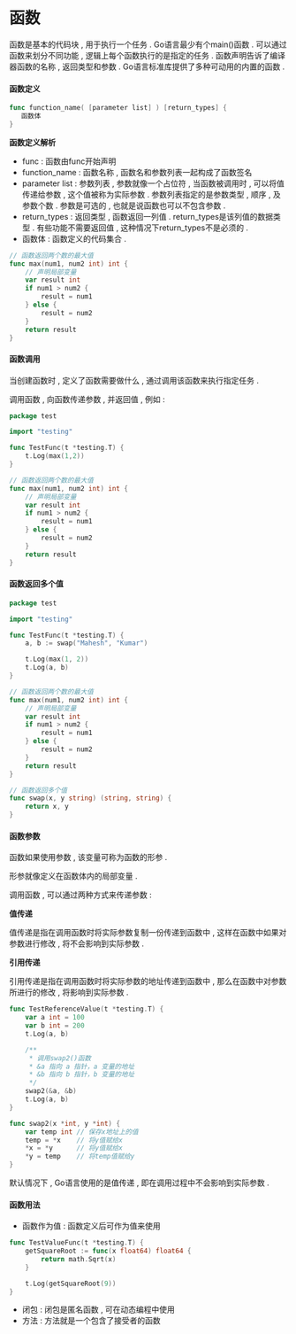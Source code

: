 # 函数

函数是基本的代码块 , 用于执行一个任务 . Go语言最少有个main\(\)函数 . 可以通过函数来划分不同功能 , 逻辑上每个函数执行的是指定的任务 . 函数声明告诉了编译器函数的名称 , 返回类型和参数 . Go语言标准库提供了多种可动用的内置的函数 .

#### 函数定义

```go
func function_name( [parameter list] ) [return_types] {
   函数体
}
```

**函数定义解析**

* func : 函数由func开始声明
* function\_name : 函数名称 , 函数名和参数列表一起构成了函数签名
* parameter list : 参数列表 , 参数就像一个占位符 , 当函数被调用时 , 可以将值传递给参数 , 这个值被称为实际参数 . 参数列表指定的是参数类型 , 顺序 , 及参数个数 . 参数是可选的 , 也就是说函数也可以不包含参数 . 
* return\_types : 返回类型 , 函数返回一列值 . return\_types是该列值的数据类型 . 有些功能不需要返回值 , 这种情况下return\_types不是必须的 . 
* 函数体 : 函数定义的代码集合 . 

```go
// 函数返回两个数的最大值
func max(num1, num2 int) int {
    // 声明局部变量
    var result int
    if num1 > num2 {
        result = num1
    } else {
        result = num2
    }
    return result
}
```

#### 函数调用

当创建函数时 , 定义了函数需要做什么 , 通过调用该函数来执行指定任务 .

调用函数 , 向函数传递参数 , 并返回值 , 例如 :

```go
package test

import "testing"

func TestFunc(t *testing.T) {
    t.Log(max(1,2))
}

// 函数返回两个数的最大值
func max(num1, num2 int) int {
    // 声明局部变量
    var result int
    if num1 > num2 {
        result = num1
    } else {
        result = num2
    }
    return result
}
```

#### 函数返回多个值

```go
package test

import "testing"

func TestFunc(t *testing.T) {
    a, b := swap("Mahesh", "Kumar")

    t.Log(max(1, 2))
    t.Log(a, b)
}

// 函数返回两个数的最大值
func max(num1, num2 int) int {
    // 声明局部变量
    var result int
    if num1 > num2 {
        result = num1
    } else {
        result = num2
    }
    return result
}

// 函数返回多个值
func swap(x, y string) (string, string) {
    return x, y
}
```

#### 函数参数

函数如果使用参数 , 该变量可称为函数的形参 .

形参就像定义在函数体内的局部变量 .

调用函数 , 可以通过两种方式来传递参数 :

**值传递**

值传递是指在调用函数时将实际参数复制一份传递到函数中 , 这样在函数中如果对参数进行修改 , 将不会影响到实际参数 .

**引用传递**

引用传递是指在调用函数时将实际参数的地址传递到函数中 , 那么在函数中对参数所进行的修改 , 将影响到实际参数 .

```go
func TestReferenceValue(t *testing.T) {
    var a int = 100
    var b int = 200
    t.Log(a, b)

    /**
     * 调用swap2()函数
     * &a 指向 a 指针，a 变量的地址
     * &b 指向 b 指针，b 变量的地址
     */
    swap2(&a, &b)
    t.Log(a, b)
}

func swap2(x *int, y *int) {
    var temp int // 保存x地址上的值
    temp = *x    // 将y值赋给x
    *x = *y      // 将y值赋给x
    *y = temp    // 将temp值赋给y
}
```

默认情况下 , Go语言使用的是值传递 , 即在调用过程中不会影响到实际参数 .

#### 函数用法

* 函数作为值 : 函数定义后可作为值来使用

```go
func TestValueFunc(t *testing.T) {
    getSquareRoot := func(x float64) float64 {
        return math.Sqrt(x)
    }

    t.Log(getSquareRoot(9))
}
```

* 闭包 : 闭包是匿名函数 , 可在动态编程中使用
* 方法 : 方法就是一个包含了接受者的函数

```

```



